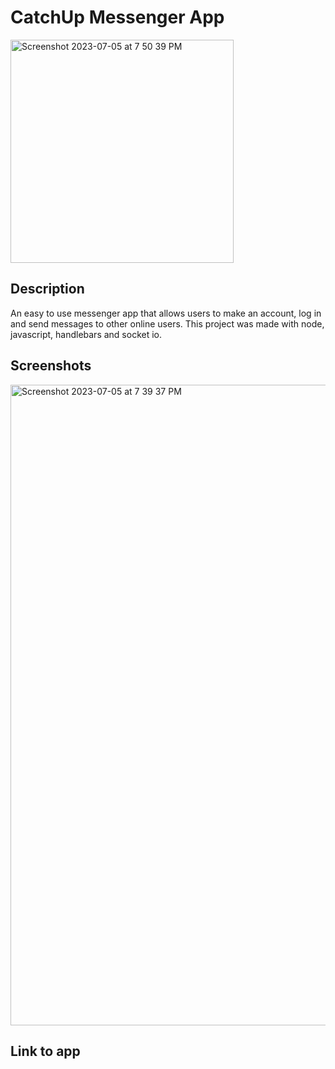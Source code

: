 # CatchUp Messenger App 
<img align="center" width="357" alt="Screenshot 2023-07-05 at 7 50 39 PM" src="https://github.com/smokhadar/project2main/assets/35505692/3a1b78e6-5806-48cb-93ce-4c5bca991a9c">


## Description
An easy to use messenger app that allows users to make an account, log in and send messages to other online users. This project was made with node, javascript, handlebars and socket io.

## Screenshots
<img width="1025" alt="Screenshot 2023-07-05 at 7 39 37 PM" src="https://github.com/smokhadar/project2main/assets/35505692/c143d4e6-a3d4-44c4-a0ef-70ce90df9902">



## Link to app
